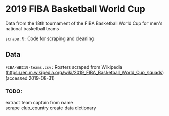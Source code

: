 # 2019 FIBA Basketball World Cup  
Data from the 18th tournament of the FIBA Basketball World Cup for men's national basketball teams  

`scrape.R:` Code for scraping and cleaning  

## Data  
`FIBA-WBC19-teams.csv:` Rosters scraped from Wikipedia (https://en.m.wikipedia.org/wiki/2019_FIBA_Basketball_World_Cup_squads) (accessed 2019-08-31)  

### TODO:  
extract team captain from name  
scrape club_country
create data dictionary
